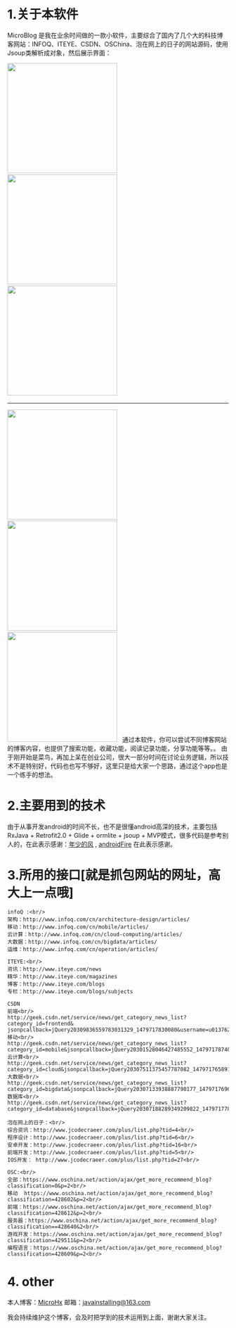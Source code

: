  
# 1.关于本软件
   MicroBlog 是我在业余时间做的一款小软件，主要综合了国内了几个大的科技博客网站：INFOQ、ITEYE、CSDN、OSChina、泡在网上的日子的网站源码，使用Jsoup类解析成对象，然后展示界面：<br/>
   
   <img src="pictures/p1.png" width="250px"/>&nbsp;&nbsp;
   <img src="pictures/p2.png" width="250px"/>&nbsp;&nbsp;
   <img src="pictures/p3.png" width="250px"/>&nbsp;&nbsp;
   <hr/>
   <img src="pictures/p4.png" width="250px"/>&nbsp;&nbsp;
   <img src="pictures/p5.png" width="250px"/>&nbsp;&nbsp;
   <img src="pictures/p6.png" width="250px"/>&nbsp;&nbsp;
   通过本软件，你可以尝试不同博客网站的博客内容，也提供了搜索功能，收藏功能，阅读记录功能，分享功能等等。。
   由于刚开始是菜鸟，再加上呆在创业公司，很大一部分时间在讨论业务逻辑，所以技术不是特别好，代码也也写不够好，这里只是给大家一个思路，通过这个app也是一个练手的想法。
   
# 2.主要用到的技术
   由于从事开发android的时间不长，也不是很懂android高深的技术，主要包括RxJava + Retrofit2.0 + Glide + ormlite + jsoup + MVP模式，很多代码是参考别人的，在此表示感谢：<a href='http://blog.csdn.net/brian512/article/details/51558809'>年少的风</a> , <a href='https://github.com/jaydenxiao2016/AndroidFire'>androidFire</a> 在此表示感谢。
   
   
# 3.所用的接口[就是抓包网站的网址，高大上一点哦]
    infoQ :<br/>
    架构：http://www.infoq.com/cn/architecture-design/articles/
    移动：http://www.infoq.com/cn/mobile/articles/
    云计算：http://www.infoq.com/cn/cloud-computing/articles/
    大数据：http://www.infoq.com/cn/bigdata/articles/  
    运维：http://www.infoq.com/cn/operation/articles/
   
    ITEYE:<br/>
    资讯：http://www.iteye.com/news
    精华：http://www.iteye.com/magazines
    博客：http://www.iteye.com/blogs
    专栏：http://www.iteye.com/blogs/subjects

    CSDN
    前端<br/>
    http://geek.csdn.net/service/news/get_category_news_list?category_id=frontend& jsonpcallback=jQuery20309836559783031329_1479717830080&username=u013762572&from=20&size=20&type=category&_=1479717830081<br/>
    移动<br/>
    http://geek.csdn.net/service/news/get_category_news_list?category_id=mobile&jsonpcallback=jQuery20301528046427485552_1479717874823&username=u013762572&from=0&size=20&type=category&_=1479717874824<br/>
    云计算<br/>
    http://geek.csdn.net/service/news/get_category_news_list?category_id=cloud&jsonpcallback=jQuery20307511375457787082_1479717658917&username=u013762572&from=20&size=20&type=category&_=1479717658918<br/>
    大数据<br/>
    http://geek.csdn.net/service/news/get_category_news_list?category_id=bigdata&jsonpcallback=jQuery20307133938887790177_1479717696246&username=u013762572&from=20&size=20&type=category&_=1479717696247<br/>
    数据库<br/>
    http://geek.csdn.net/service/news/get_category_news_list?category_id=database&jsonpcallback=jQuery20307188289349209822_1479717786436&username=u013762572&from=20&size=20&type=category&_=1479717786437<br/>

    泡在网上的日子：<br/>
    综合资讯：http://www.jcodecraeer.com/plus/list.php?tid=4<br/>
    程序设计：http://www.jcodecraeer.com/plus/list.php?tid=6<br/>
    安卓开发：http://www.jcodecraeer.com/plus/list.php?tid=16<br/>
    前端开发：http://www.jcodecraeer.com/plus/list.php?tid=5<br/>
    IOS开发： http://www.jcodecraeer.com/plus/list.php?tid=27<br/>
   
    OSC:<br/>
    全部：https://www.oschina.net/action/ajax/get_more_recommend_blog?classification=0&p=2<br/>
    移动  https://www.oschina.net/action/ajax/get_more_recommend_blog?classification=428602&p=2<br/>
    前端：https://www.oschina.net/action/ajax/get_more_recommend_blog?classification=428612&p=2<br/>
    服务器：https://www.oschina.net/action/ajax/get_more_recommend_blog?classification==428640&2<br/>
    游戏开发：https://www.oschina.net/action/ajax/get_more_recommend_blog?classification=429511&p=2<br/>
    编程语言：https://www.oschina.net/action/ajax/get_more_recommend_blog?classification=428609&p=2<br/>
   
# 4. other
   本人博客：<a href='http://blog.csdn.net/u013762572'>MicroHx</a>
   邮箱：javainstalling@163.com
   
   我会持续维护这个博客，会及时把学到的技术运用到上面，谢谢大家关注。   

